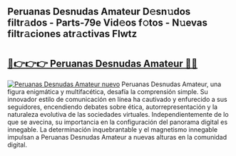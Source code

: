 ## Peruanas Desnudas Amateur D𝚎sn𝚞dos filtr𝚊dos - Parts-79e Vid𝚎os f𝚘tos - N𝚞evas filtr𝚊ciones atr𝚊ctivas FIwtz

# <h2><a href="http://mb06tch.tromn.icu/?c=Peruanas+Desnudas+Amateur">🔗👉👉👉 Peruanas Desnudas Amateur 🔗🔗</a></h2>

[![Peruanas Desnudas Amateur nuevo](https://i.imgur.com/pEAQMta.gif)](http://mb06tch.tromn.icu/?c=Peruanas+Desnudas+Amateur)
Peruanas Desnudas Amateur, una figura enigmática y multifacética, desafía la comprensión simple. Su innovador estilo de comunicación en línea ha cautivado y enfurecido a sus seguidores, encendiendo debates sobre ética, autorrepresentación y la naturaleza evolutiva de las sociedades virtuales. Independientemente de lo que se avecina, su importancia en la configuración del panorama digital es innegable. La determinación inquebrantable y el magnetismo innegable impulsan a Peruanas Desnudas Amateur a nuevas alturas en la comunidad digital.
